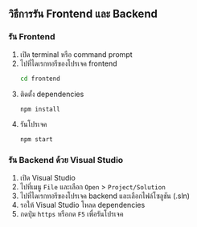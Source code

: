 ## วิธีการรัน Frontend และ Backend

### รัน Frontend
1. เปิด terminal หรือ command prompt
2. ไปที่ไดเรกทอรีของโปรเจค frontend
    ```bash
    cd frontend
    ```
3. ติดตั้ง dependencies
    ```bash
    npm install
    ```
4. รันโปรเจค
    ```bash
    npm start
    ```

### รัน Backend ด้วย Visual Studio
1. เปิด Visual Studio
2. ไปที่เมนู `File` และเลือก `Open` > `Project/Solution`
3. ไปที่ไดเรกทอรีของโปรเจค backend และเลือกไฟล์โซลูชัน (.sln)
4. รอให้ Visual Studio โหลด dependencies
5. กดปุ่ม `https` หรือกด `F5` เพื่อรันโปรเจค
